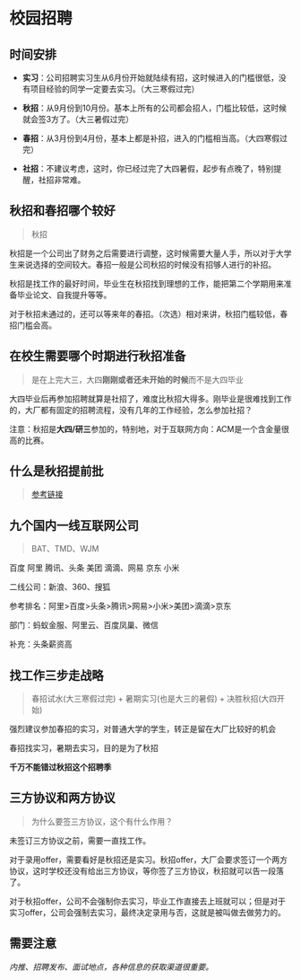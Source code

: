 # 校园招聘

## 时间安排

- **实习**：公司招聘实习生从6月份开始就陆续有招，这时候进入的门槛很低，没有项目经验的同学一定要去实习。（大三寒假过完）

- **秋招**：从9月份到10月份。基本上所有的公司都会招人，门槛比较低，这时候就会签3方了。（大三暑假过完）

- **春招**：从3月份到4月份，基本上都是补招，进入的门槛相当高。（大四寒假过完）
- **社招**：不建议考虑，这时，你已经过完了大四暑假，起步有点晚了，特别提醒，社招非常难。

## 秋招和春招哪个较好

> 秋招
>

秋招是一个公司出了财务之后需要进行调整，这时候需要大量人手，所以对于大学生来说选择的空间较大。春招一般是公司秋招的时候没有招够人进行的补招。

秋招是找工作的最好时间，毕业生在秋招找到理想的工作，能把第二个学期用来准备毕业论文、自我提升等等。

对于秋招未通过的，还可以等来年的春招。（次选）相对来讲，秋招门槛较低，春招门槛会高。

## 在校生需要哪个时期进行秋招准备

> 是在上完大三，大四**刚刚或者还未开始的时候**而不是大四毕业
>

大四毕业后再参加招聘就算是社招了，难度比秋招大得多。刚毕业是很难找到工作的，大厂都有固定的招聘流程，没有几年的工作经验，怎么参加社招？

注意：秋招是**大四/研三**参加的，特别地，对于互联网方向：ACM是一个含金量很高的比赛。

## 什么是秋招提前批

> [参考链接](http://www.togocareer.com/articles/archives/6683.html#MQPanelVisible)

## 九个国内一线互联网公司

> BAT、TMD、WJM
>

百度 阿里 腾讯、头条 美团 滴滴、网易 京东 小米

二线公司：新浪、360、搜狐

参考排名：阿里>百度>头条>腾讯>网易>小米>美团>滴滴>京东

部门：蚂蚁金服、阿里云、百度凤巢、微信

补充：头条薪资高

## 找工作三步走战略

> 春招试水(大三寒假过完) + 暑期实习(也是大三的暑假) + 决胜秋招(大四开始)
>

强烈建议参加春招的实习，对普通大学的学生，转正是留在大厂比较好的机会

春招找实习，暑期去实习，目的是为了秋招

**千万不能错过秋招这个招聘季**

## 三方协议和两方协议

> 为什么要签三方协议，这个有什么作用？
>

未签订三方协议之前，需要一直找工作。

对于录用offer，需要看好是秋招还是实习。秋招offer，大厂会要求签订一个两方协议，这时学校还没有给出三方协议，等你签了三方协议，秋招就可以告一段落了。

对于秋招offer，公司不会强制你去实习，毕业工作直接去上班就可以；但是对于实习offer，公司会强制去实习，最终决定录用与否，这就是被叫做去做劳力的。

## 需要注意

*内推、招聘发布、面试地点，各种信息的获取渠道很重要。*